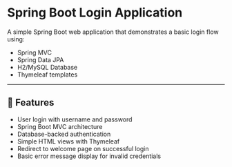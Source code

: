 # Spring Boot Login Application

A simple Spring Boot web application that demonstrates a basic login flow using:

- Spring MVC
- Spring Data JPA
- H2/MySQL Database
- Thymeleaf templates

---

## 🧾 Features

- User login with username and password
- Spring Boot MVC architecture
- Database-backed authentication
- Simple HTML views with Thymeleaf
- Redirect to welcome page on successful login
- Basic error message display for invalid credentials

